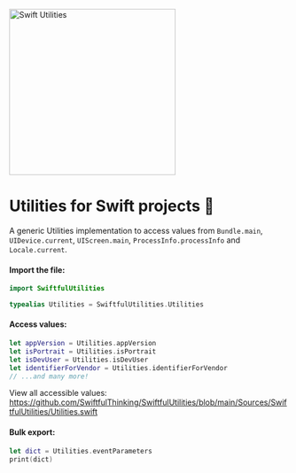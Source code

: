 <p align="left">
    <img src="https://github.com/user-attachments/assets/164ba12b-1124-4a67-9a36-4e2a75b58293" alt="Swift Utilities" width="300px" />
</p>

# Utilities for Swift projects 🦾

A generic Utilities implementation to access values from `Bundle.main`, `UIDevice.current`, `UIScreen.main`, `ProcessInfo.processInfo` and `Locale.current`.

#### Import the file:

```swift
import SwiftfulUtilities

typealias Utilities = SwiftfulUtilities.Utilities
```

#### Access values:

```swift
let appVersion = Utilities.appVersion
let isPortrait = Utilities.isPortrait
let isDevUser = Utilities.isDevUser
let identifierForVendor = Utilities.identifierForVendor
// ...and many more!
```

View all accessible values: https://github.com/SwiftfulThinking/SwiftfulUtilities/blob/main/Sources/SwiftfulUtilities/Utilities.swift

#### Bulk export:

```swift
let dict = Utilities.eventParameters
print(dict)
```
